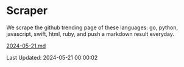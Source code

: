 # Scraper

We scrape the github trending page of these languages: go, python, javascript, swift, html, ruby, and push a markdown result everyday.

[2024-05-21.md](https://github.com/henson/Scraper/blob/master/2024-05-21.md)

Last Updated: 2024-05-21 00:00:02